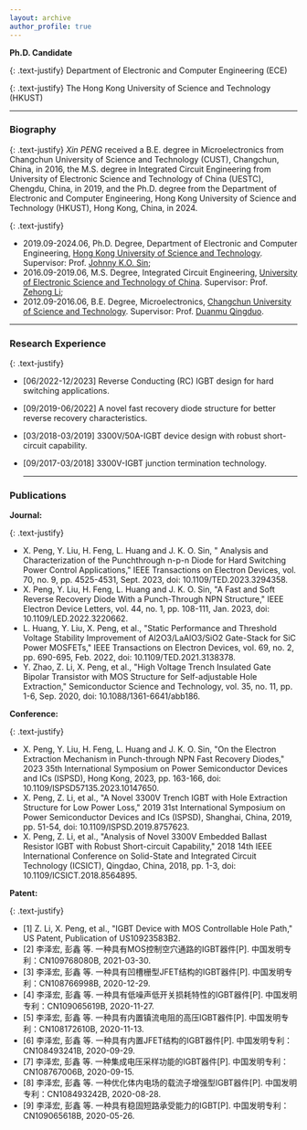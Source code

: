 ```yaml
---
layout: archive
author_profile: true
---
```


**Ph.D. Candidate**

{: .text-justify} 
Department of Electronic and Computer Engineering (ECE) 

{: .text-justify}
The Hong Kong University of Science and Technology (HKUST) 


---
### Biography

{: .text-justify}
*Xin PENG* received a B.E. degree in Microelectronics from Changchun University of Science and Technology (CUST), Changchun, China, in 2016, the M.S. degree in Integrated Circuit Engineering from University of Electronic Science and Technology of China (UESTC), Chengdu, China, in 2019, and the Ph.D. degree from the Department of Electronic and Computer Engineering, Hong Kong University of Science and Technology (HKUST), Hong Kong, China, in 2024.

{: .text-justify}
* 2019.09-2024.06, Ph.D. Degree, Department of Electronic and Computer Engineering, [Hong Kong University of Science and Technology](https://hkust.edu.hk/). Supervisor: Prof. [Johnny K.O. Sin](https://ece.hkust.edu.hk/eesin);
* 2016.09-2019.06, M.S. Degree, Integrated Circuit Engineering, [University of Electronic Science and Technology of China](https://en.uestc.edu.cn/). Supervisor: Prof. [Zehong Li](https://icse.uestc.edu.cn/info/1332/1730.htm);
* 2012.09-2016.06, B.E. Degree, Microelectronics, [Changchun University of Science and Technology](https://sie.cust.edu.cn/). Supervisor: Prof. [Duanmu Qingduo](https://dmqd.eu5.org/eng.htm).


---
### Research Experience                                                                                                            

{: .text-justify}
- [06/2022-12/2023] Reverse Conducting (RC) IGBT design for hard switching applications.
- [09/2019-06/2022] A novel fast recovery diode structure for better reverse recovery characteristics.
- [03/2018-03/2019] 3300V/50A-IGBT device design with robust short-circuit capability.
- [09/2017-03/2018] 3300V-IGBT junction termination technology.

  ---
### Publications

**Journal:**

{: .text-justify} 
*   X. Peng, Y. Liu, H. Feng, L. Huang and J. K. O. Sin, " Analysis and Characterization of the Punchthrough n-p-n Diode for Hard Switching Power Control Applications," IEEE Transactions on Electron Devices, vol. 70, no. 9, pp. 4525-4531, Sept. 2023, doi: 10.1109/TED.2023.3294358.
*   X. Peng, Y. Liu, H. Feng, L. Huang and J. K. O. Sin, "A Fast and Soft Reverse Recovery Diode With a Punch-Through NPN Structure," IEEE Electron Device Letters, vol. 44, no. 1, pp. 108-111, Jan. 2023, doi: 10.1109/LED.2022.3220662.
*   L. Huang, Y. Liu, X. Peng, et al., "Static Performance and Threshold Voltage Stability Improvement of Al2O3/LaAlO3/SiO2 Gate-Stack for SiC Power MOSFETs," IEEE Transactions on Electron Devices, vol. 69, no. 2, pp. 690-695, Feb. 2022, doi: 10.1109/TED.2021.3138378.
*   Y. Zhao, Z. Li, X. Peng, et al., "High Voltage Trench Insulated Gate Bipolar Transistor with MOS Structure for Self-adjustable Hole Extraction," Semiconductor Science and Technology, vol. 35, no. 11, pp. 1-6, Sep. 2020, doi: 10.1088/1361-6641/abb186.

**Conference:**

{: .text-justify} 
*   X. Peng, Y. Liu, H. Feng, L. Huang and J. K. O. Sin, "On the Electron Extraction Mechanism in Punch-through NPN Fast Recovery Diodes," 2023 35th International Symposium on Power Semiconductor Devices and ICs (ISPSD), Hong Kong, 2023, pp. 163-166, doi: 10.1109/ISPSD57135.2023.10147650.
*   X. Peng, Z. Li, et al., "A Novel 3300V Trench IGBT with Hole Extraction Structure for Low Power Loss," 2019 31st International Symposium on Power Semiconductor Devices and ICs (ISPSD), Shanghai, China, 2019, pp. 51-54, doi: 10.1109/ISPSD.2019.8757623.
*   X. Peng, Z. Li, et al., "Analysis of Novel 3300V Embedded Ballast Resistor IGBT with Robust Short-circuit Capability," 2018 14th IEEE International Conference on Solid-State and Integrated Circuit Technology (ICSICT), Qingdao, China, 2018, pp. 1-3, doi: 10.1109/ICSICT.2018.8564895.

**Patent:**

{: .text-justify} 
* [1] Z. Li, X. Peng, et al., "IGBT Device with MOS Controllable Hole Path," US Patent, Publication of US10923583B2.
* [2] 李泽宏, 彭鑫 等. 一种具有MOS控制空穴通路的IGBT器件[P]. 中国发明专利：CN109768080B, 2021-03-30.
* [3] 李泽宏, 彭鑫 等. 一种具有凹槽栅型JFET结构的IGBT器件[P]. 中国发明专利：CN108766998B, 2020-12-29.
* [4] 李泽宏, 彭鑫 等. 一种具有低噪声低开关损耗特性的IGBT器件[P]. 中国发明专利：CN109065619B, 2020-11-27.
* [5] 李泽宏, 彭鑫 等. 一种具有内置镇流电阻的高压IGBT器件[P]. 中国发明专利：CN108172610B, 2020-11-13.
* [6] 李泽宏, 彭鑫 等. 一种具有内置JFET结构的IGBT器件[P]. 中国发明专利：CN108493241B, 2020-09-29.
* [7] 李泽宏, 彭鑫 等. 一种集成电压采样功能的IGBT器件[P]. 中国发明专利：CN108767006B, 2020-09-15.
* [8] 李泽宏, 彭鑫 等. 一种优化体内电场的载流子增强型IGBT器件[P]. 中国发明专利：CN108493242B, 2020-08-28.
* [9] 李泽宏, 彭鑫 等. 一种具有稳固短路承受能力的IGBT[P]. 中国发明专利：CN109065618B, 2020-05-26.
